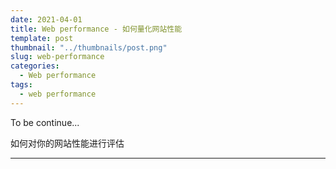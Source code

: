 ```yaml
---
date: 2021-04-01
title: Web performance - 如何量化网站性能
template: post
thumbnail: "../thumbnails/post.png"
slug: web-performance
categories:
  - Web performance
tags:
  - web performance
---
```


To be continue...

如何对你的网站性能进行评估

---
